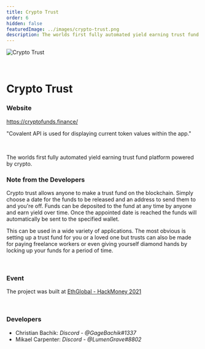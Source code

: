 ```yaml
---
title: Crypto Trust
order: 6
hidden: false
featuredImage: ../images/crypto-trust.png
description: The worlds first fully automated yield earning trust fund platform powered by crypto. 
---
```


![Crypto Trust](../../images/crypto-trust.png)

&nbsp;

# Crypto Trust

### Website

https://cryptofunds.finance/

<Aside>

"Covalent API is used for displaying current token values within the app."

</Aside>

&nbsp;

The worlds first fully automated yield earning trust fund platform powered by crypto.


### Note from the Developers

Crypto trust allows anyone to make a trust fund on the blockchain. Simply choose a date for the funds to be released and an address to send them to and you're off. Funds can be deposited to the fund at any time by anyone and earn yield over time. Once the appointed date is reached the funds will automatically be sent to the specified wallet.

This can be used in a wide variety of applications. The most obvious is setting up a trust fund for you or a loved one but trusts can also be made for paying freelance workers or even giving yourself diamond hands by locking up your funds for a period of time.	

&nbsp;

### Event

The project was built at [EthGlobal - HackMoney 2021](https://www.covalenthq.com/blog/ethglobal-hackmoney-winners/)

&nbsp;

### Developers

- Christian Bachik: _Discord - @GageBachik#1337_
- Mikael Carpenter: _Discord - @LumenGrave#8802_